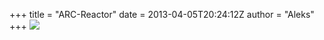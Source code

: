 +++
title = "ARC-Reactor"
date = 2013-04-05T20:24:12Z
author = "Aleks"
+++
![](https://flipdot.org/blog/uploads/ARC-Reactor1.jpg)
